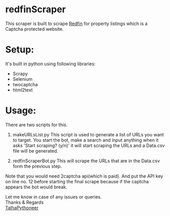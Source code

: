 # redfinScraper
This scraper is built to scrape [Redfin](https://www.redfin.com) for property listings which is a Captcha protected website.

# Setup:
It's built in python using following libraries:
- Scrapy
- Selenium
- twocaptcha
- html2text

# Usage:
There are two scripts for this.
1) makeURLsList.py
This script is used to generate a list of URLs you want to target. You start the bot, make a search
and input anything when it asks 'Start scraping? (y/n)' it will start scraping the URLs and a Data.csv file will be generated.

2) redfinScraperBot.py
This will scrape the URLs that are in the Data.csv form the previous step.


Note that you would need 2captcha api(which is paid). And put the API key on line no. 12 before starting the final scrape because if the captcha appears the bot would break.

Let me know in case of any issues or queries.<br />
Thanks & Regards<br />
[TalhaPythoneer](https://www.talhapythoneer.com/)
